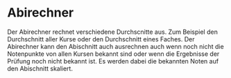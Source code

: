 # Abirechner
Der Abirechner rechnet verschiedene Durchscnitte aus.
Zum Beispiel den Durchschnitt aller Kurse oder den Durchschnitt eines Faches.
Der Abirechner kann den Abischnitt auch ausrechnen auch wenn noch nicht die Notenpunkte von allen Kursen bekannt sind oder wenn die Ergebnisse der Prüfung noch nicht bekannt ist. Es werden dabei die bekannten Noten auf den Abischnitt skaliert.
